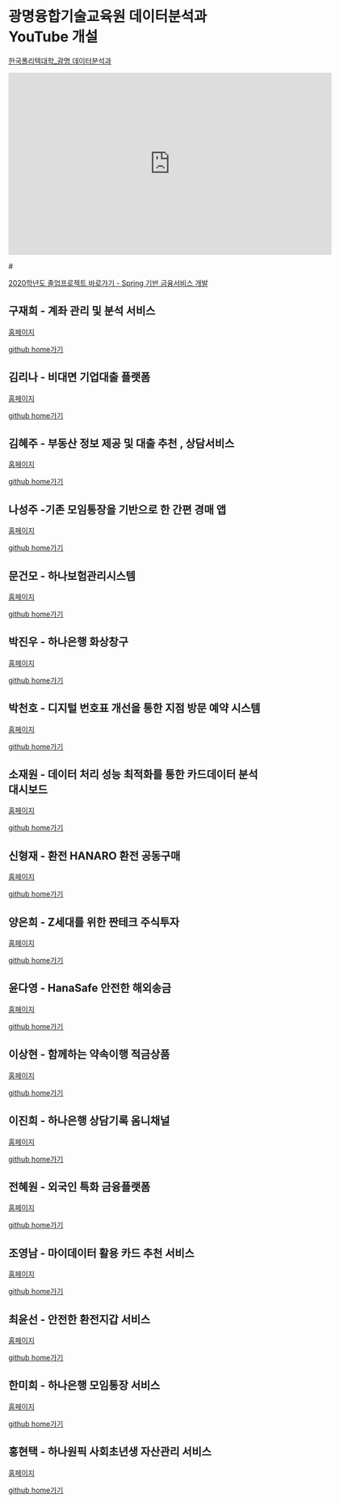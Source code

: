 # 광명융합기술교육원 데이터분석과 YouTube 개설

<p><a href="https://www.youtube.com/channel/UCwTOdBeKnZo83qTpqc8-rTQ/featured?view_as=subscriber">한국폴리텍대학_광명 데이터분석과</a></p>

<iframe id="ytplayer" type="text/html" width="640" height="360" src="https://www.youtube.com/embed/NnNm3ZU6fz8" frameborder="0"></iframe>  


#<p><a href="https://koposoftware.github.io/2020">2020학년도 졸업프로젝트 바로가기 - Spring 기반 금융서비스 개발</a></p>

## 구재희 - 계좌 관리 및 분석 서비스
<p><a href="https://koposoftware.github.io/2020_9_jhkoo">홈페이지</a></p>
<p><a href="https://github.com/koposoftware/2020_9_jhkoo">github home가기</a></p>


## 김리나 - 비대면 기업대출 플랫폼
<p><a href="https://koposoftware.github.io/2020_10_rnkim">홈페이지</a></p>
<p><a href="https://github.com/koposoftware/2020_10_rnkim">github home가기</a></p>


## 김혜주 - 부동산 정보 제공 및 대출 추천 , 상담서비스
<p><a href="https://koposoftware.github.io/2020_1_hjkim">홈페이지</a></p>
<p><a href="https://github.com/koposoftware/2020_1_hjkim">github home가기</a></p>


## 나성주 -기존 모임통장을 기반으로 한 간편 경매 앱
<p><a href="https://koposoftware.github.io/2020_19_sjna/">홈페이지</a></p>
<p><a href="https://github.com/koposoftware/2020_11_sjna">github home가기</a></p>


## 문건모 - 하나보험관리시스템
<p><a href="https://koposoftware.github.io/2020_2_gmmoon">홈페이지</a></p>
<p><a href="https://github.com/koposoftware/2020_2_gmmoon">github home가기</a></p>


## 박진우 - 하나은행 화상창구
<p><a href="https://koposoftware.github.io/2020_12_jwpark">홈페이지</a></p>
<p><a href="https://github.com/koposoftware/2020_12_jwpark">github home가기</a></p>


## 박천호 - 디지털 번호표 개선을 통한 지점 방문 예약 시스템
<p><a href="https://koposoftware.github.io/2020_13_chpark">홈페이지</a></p>
<p><a href="https://github.com/koposoftware/2020_13_chpark">github home가기</a></p>


## 소재원 - 데이터 처리 성능 최적화를 통한 카드데이터 분석 대시보드
<p><a href="https://koposoftware.github.io/2020_3_jwso">홈페이지</a></p>
<p><a href="https://github.com/koposoftware/2020_3_jwso">github home가기</a></p>


## 신형재 - 환전 HANARO 환전 공동구매
<p><a href="https://koposoftware.github.io/2020_14_hjshin">홈페이지</a></p>
<p><a href="https://github.com/koposoftware/2020_14_hjshin">github home가기</a></p>


## 양은희 - Z세대를 위한 짠테크 주식투자
<p><a href="https://koposoftware.github.io/2020_15_ehyang">홈페이지</a></p>
<p><a href="https://github.com/koposoftware/2020_15_ehyang">github home가기</a></p>


## 윤다영 - HanaSafe 안전한 해외송금
<p><a href="https://koposoftware.github.io/2020_16_dyyoon">홈페이지</a></p>
<p><a href="https://github.com/koposoftware/2020_16_dyyoon">github home가기</a></p>


## 이상현 - 함께하는 약속이행 적금상품
<p><a href="https://koposoftware.github.io/2020_4_shlee">홈페이지</a></p>
<p><a href="https://github.com/koposoftware/2020_4_shlee">github home가기</a></p>


## 이진희 - 하나은행 상담기록 옴니채널
<p><a href="https://koposoftware.github.io/2020_5_jhlee">홈페이지</a></p>
<p><a href="https://github.com/koposoftware/2020_5_jhlee">github home가기</a></p>


## 전혜원 - 외국인 특화 금융플랫폼
<p><a href="https://koposoftware.github.io/2020_6_hwjeon">홈페이지</a></p>
<p><a href="https://github.com/koposoftware/2020_6_hwjeon">github home가기</a></p>


## 조영남 - 마이데이터 활용 카드 추천 서비스
<p><a href="https://koposoftware.github.io/2020_7_yncho">홈페이지</a></p>
<p><a href="https://github.com/koposoftware/2020_7_yncho">github home가기</a></p>


## 최윤선 - 안전한 환전지갑 서비스
<p><a href="https://koposoftware.github.io/2020_17_yschoi">홈페이지</a></p>
<p><a href="https://github.com/koposoftware/2020_17_yschoi">github home가기</a></p>


## 한미희 - 하나은행 모임통장 서비스
<p><a href="https://koposoftware.github.io/2020_8_mhhan">홈페이지</a></p>
<p><a href="https://github.com/koposoftware/2020_8_mhhan">github home가기</a></p>


## 홍현택 - 하나원픽 사회초년생 자산관리 서비스
<p><a href="https://koposoftware.github.io/2020_18_hthong">홈페이지</a></p>
<p><a href="https://github.com/koposoftware/2020_18_hthong">github home가기</a></p>
